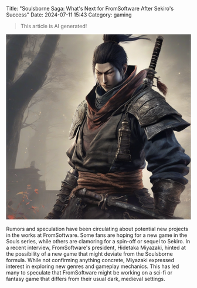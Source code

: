 Title: "Soulsborne Saga: What's Next for FromSoftware After Sekiro's Success"
Date: 2024-07-11 15:43
Category: gaming

> This article is AI generated!

![Alt Text](images/2024-07-11-soulsborne-saga-what-s-next-for-fromsoftware-after-sekiro-s-success.png)

Rumors and speculation have been circulating about potential new projects in the works at FromSoftware. Some fans are hoping for a new game in the Souls series, while others are clamoring for a spin-off or sequel to Sekiro. In a recent interview, FromSoftware's president, Hidetaka Miyazaki, hinted at the possibility of a new game that might deviate from the Soulsborne formula. While not confirming anything concrete, Miyazaki expressed interest in exploring new genres and gameplay mechanics. This has led many to speculate that FromSoftware might be working on a sci-fi or fantasy game that differs from their usual dark, medieval settings.